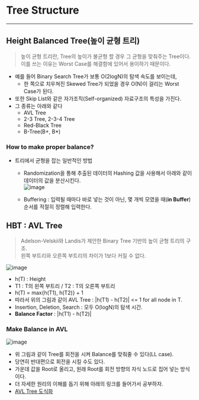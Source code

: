 # Tree Structure
---
## Height Balanced Tree(높이 균형 트리)
> 높이 균형 트리란, Tree의 높이가 불균형 할 경우 그 균형을 맞춰주는 Tree이다.  
> 이를 쓰는 이유는 Worst Case를 해결함에 있어서 용이하기 때문이다.  
- 예를 들어 Binary Search Tree가 보통 O(2logN)의 탐색 속도를 보이는데,
  - 한 쪽으로 치우쳐진 Skewed Tree가 되었을 경우 O(N)이 걸리는 Worst Case가 된다.
- 또한 Skip List와 같은 자가조직(Self-organized) 자료구조의 특성을 가진다.
- 그 종류는 아래와 같다
  - AVL Tree
  - 2-3 Tree, 2-3-4 Tree
  - Red-Black Tree
  - B-Tree(B+, B*)

### How to make proper balance?
- 트리에서 균형을 잡는 일반적인 방법
  - Randomization을 통해 추출된 데이터의 Hashing 값을 사용해서 아래와 같이 데이터의 값을 분산시킨다.  
  ![image](https://user-images.githubusercontent.com/71700079/144435743-5e3171c3-f8b3-440f-a161-892aebd43386.png)  
  
  - Buffering : 입력될 때마다 바로 넣는 것이 아닌, 몇 개씩 모였을 때(__in Buffer__) 순서를 적절히 정렬해 입력한다.

## HBT : AVL Tree
> Adelson-Velskii와 Landis가 제안한 Binary Tree 기반의 높이 균형 트리의 구조.  
> 왼쪽 부트리와 오른쪽 부트리의 차이가 1보다 커질 수 없다.  

![image](https://user-images.githubusercontent.com/71700079/144436693-bb1203c3-dc74-4085-8896-f38014f6c7cd.png)  

- h(T) : Height
- T1 : T의 왼쪽 부트리 / T2 : T의 오른쪽 부트리
- h(T) = max{h(T1), h(T2)} + 1
- 따라서 위의 그림과 같이 AVL Tree : |h(T1) - h(T2)| <= 1 for all node in T.
- Insertion, Deletion, Search : 모두 O(logN)의 탐색 시간.
- __Balance Factor__ : |h(T1) - h(T2)|

### Make Balance in AVL  

![image](https://user-images.githubusercontent.com/71700079/144438651-791e3921-7f3d-49df-81ff-4443753930f2.png)  
- 위 그림과 같이 Tree를 회전을 시켜 Balance를 맞춰줄 수 있다(LL case).
- 당연히 반대편으로 회전을 시킬 수도 있다.
- 가운데 값을 Root로 올리고, 원래 Root를 회전 방향의 자식 노드로 집어 넣는 방식이다.
- 더 자세한 원리의 이해를 돕기 위해 아래의 링크를 들어가서 공부하자.
- [AVL Tree 도식화](https://github.com/Jinseop-Sim/PNU-Algorithm-Study/blob/main/TIP/AVL%20Tree%20%EB%8F%84%EC%8B%9D%ED%99%94.md)
